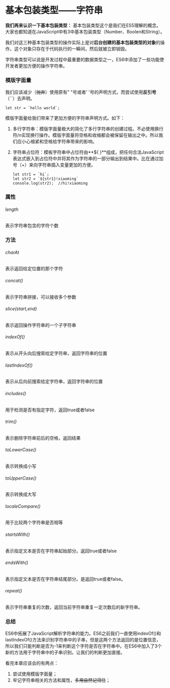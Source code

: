 # 基本包装类型——字符串

**我们再来认识一下基本包装类型：**
基本包装类型这个是我们在ES5理解的概念。大家也都知道在JavaScript中有3中基本包装类型（Number、Boolen和String）。

我们对这三种基本包装类型的操作实际上是对**后台创建的基本包装类型的对象**的操作，这个对象只存在于代码执行的一瞬间，然后就被立即销毁。

字符串类型可以说是开发过程中最重要的数据类型之一，ES6中添加了一些功能使开发者更加方便的操作字符串。

### 模版字面量

我们应该减少（~~抛弃~~）使用原有" "号或者' '号的声明方式，而尝试使用**反引号**（``）去声明。

```
let str = `hello world`;
```

模版字面量给我们带来了更加方便的字符串声明方式。如下：

1. 多行字符串：模版字面量极大的简化了多行字符串的创建过程。不必使用换行符/n实现换行操作。模版字面量将空格和收缩都会被保留在输出之中。所以我们应小心缩紧和空格给字符串带来的影响。
2. 字符串占位符：模板字符串中占位符由**${ }**组成，把任何合法JavaScript表达式嵌入到占位符中并将其作为字符串的一部分输出到结果中。比在通过加号（+）来向字符串插入变量更加的方便。

    ```
    let str1 = `hi`;
    let str2 = `${str1}!xiaoming`
    console.log(str2);  //hi!xiaoming
    ```

### 属性

###### length

表示字符串包含的字符个数

### 方法

###### charAt

表示返回给定位置的那个字符

###### concat()

表示字符串拼接，可以接收多个参数

###### slice(start,end)

表示返回操作字符串的一个子字符串

###### indexOf()

表示从开头向后搜索给定字符串，返回字符串的位置

###### lastIndexOf()

表示从后向前搜索给定字符串，返回字符串的位置

###### includes()

用于检测是否有指定字符，返回true或者false

###### trim()

表示删除字符串前后的空格，返回结果

###### toLowerCase()

表示转换成小写

###### toUpperCase()

表示转换成大写

###### localeCompare()

用于比较两个字符串是否相等

###### startsWith()

表示指定文本是否在字符串起始部分。返回true或者false

###### endsWith()

表示指定文本是否在字符串结尾部分。是返回true或者false。

###### repeat()

表示字符串重复的次数，返回当前字符串重复一定次数后的新字符串。


### 总结

ES6中拓展了JavaScript解析字符串的能力。ES6之前我们一直使用indexOf()和lastIndexOf()方法来识别字符串中的子串，但是这两个方法返回的是位置信息，所以我们只能判断是否为-1来判断这个字符是否在字符串中。在ES6中加入了3个新的方法用于字符串中的子串识别。让我们的判断更加直接。

看完本章应该会的有两点：

1. 尝试使用模版字面量；
2. 牢记字符串相关的方法和属性，~~多用自然记得住~~；
